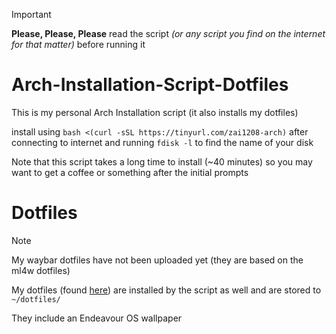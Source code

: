> [!IMPORTANT]
> **Please, Please, Please** read the script _(or any script you find on the internet for that matter)_ before running it
# Arch-Installation-Script-Dotfiles
This is my personal Arch Installation script (it also installs my dotfiles)

install using `bash <(curl -sSL https://tinyurl.com/zai1208-arch)` after connecting to internet and running `fdisk -l` to find the name of your disk

Note that this script takes a long time to install (~40 minutes) so you may want to get a coffee or something after the initial prompts

# Dotfiles
> [!NOTE]
> My waybar dotfiles have not been uploaded yet (they are based on the ml4w dotfiles)

My dotfiles (found [here](https://github.com/zai1208/dotfiles)) are installed by the script as well and are stored to `~/dotfiles/`

They include an Endeavour OS wallpaper
